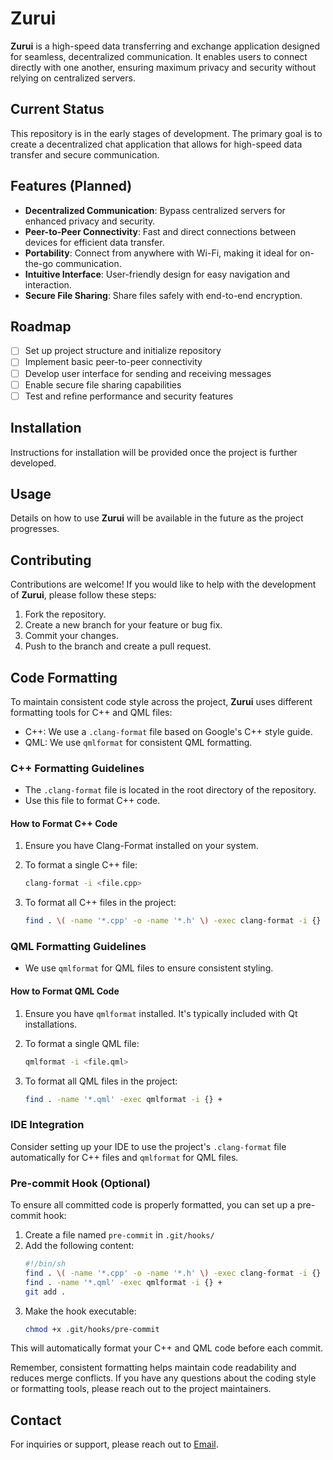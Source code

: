 # Zurui

**Zurui** is a high-speed data transferring and exchange application designed for seamless, decentralized communication. It enables users to connect directly with one another, ensuring maximum privacy and security without relying on centralized servers.

## Current Status

This repository is in the early stages of development. The primary goal is to create a decentralized chat application that allows for high-speed data transfer and secure communication.

## Features (Planned)

- **Decentralized Communication**: Bypass centralized servers for enhanced privacy and security.
- **Peer-to-Peer Connectivity**: Fast and direct connections between devices for efficient data transfer.
- **Portability**: Connect from anywhere with Wi-Fi, making it ideal for on-the-go communication.
- **Intuitive Interface**: User-friendly design for easy navigation and interaction.
- **Secure File Sharing**: Share files safely with end-to-end encryption.

## Roadmap

- [ ] Set up project structure and initialize repository
- [ ] Implement basic peer-to-peer connectivity
- [ ] Develop user interface for sending and receiving messages
- [ ] Enable secure file sharing capabilities
- [ ] Test and refine performance and security features

## Installation

Instructions for installation will be provided once the project is further developed.

## Usage

Details on how to use **Zurui** will be available in the future as the project progresses.

## Contributing

Contributions are welcome! If you would like to help with the development of **Zurui**, please follow these steps:

1. Fork the repository.
2. Create a new branch for your feature or bug fix.
3. Commit your changes.
4. Push to the branch and create a pull request.

## Code Formatting

To maintain consistent code style across the project, **Zurui** uses different formatting tools for C++ and QML files:
- C++: We use a `.clang-format` file based on Google's C++ style guide.
- QML: We use `qmlformat` for consistent QML formatting.

### C++ Formatting Guidelines

- The `.clang-format` file is located in the root directory of the repository.
- Use this file to format C++ code.

#### How to Format C++ Code

1. Ensure you have Clang-Format installed on your system.

2. To format a single C++ file:
   ```bash
   clang-format -i <file.cpp>
   ```

3. To format all C++ files in the project:
   ```bash
   find . \( -name '*.cpp' -o -name '*.h' \) -exec clang-format -i {} +
   ```

### QML Formatting Guidelines

- We use `qmlformat` for QML files to ensure consistent styling.

#### How to Format QML Code

1. Ensure you have `qmlformat` installed. It's typically included with Qt installations.

2. To format a single QML file:
   ```bash
   qmlformat -i <file.qml>
   ```

3. To format all QML files in the project:
   ```bash
   find . -name '*.qml' -exec qmlformat -i {} +
   ```

### IDE Integration

Consider setting up your IDE to use the project's `.clang-format` file automatically for C++ files and `qmlformat` for QML files.

### Pre-commit Hook (Optional)

To ensure all committed code is properly formatted, you can set up a pre-commit hook:

1. Create a file named `pre-commit` in `.git/hooks/`
2. Add the following content:
   ```bash
   #!/bin/sh
   find . \( -name '*.cpp' -o -name '*.h' \) -exec clang-format -i {} +
   find . -name '*.qml' -exec qmlformat -i {} +
   git add .
   ```
3. Make the hook executable:
   ```bash
   chmod +x .git/hooks/pre-commit
   ```

This will automatically format your C++ and QML code before each commit.

Remember, consistent formatting helps maintain code readability and reduces merge conflicts. If you have any questions about the coding style or formatting tools, please reach out to the project maintainers.


## Contact

For inquiries or support, please reach out to [Email](mailto:akzestia@gmail.com).
